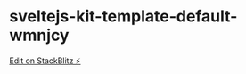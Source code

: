 # sveltejs-kit-template-default-wmnjcy

[Edit on StackBlitz ⚡️](https://stackblitz.com/edit/sveltejs-kit-template-default-wmnjcy)
